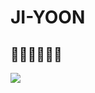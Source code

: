 # JI-YOON

## 👩🏻‍💻👩🏻‍💻
<img src="https://img.shields.io/badge/Python-3776AB?style=flat-square&logo=python&logoColor=white"/>

<!--
**jy9922/jy9922** is a ✨ _special_ ✨ repository because its `README.md` (this file) appears on your GitHub profile.

Here are some ideas to get you started:

- 🔭 I’m currently working on ...
- 🌱 I’m currently learning ...
- 👯 I’m looking to collaborate on ...
- 🤔 I’m looking for help with ...
- 💬 Ask me about ...
- 📫 How to reach me: ...
- 😄 Pronouns: ...
- ⚡ Fun fact: ...
-->
